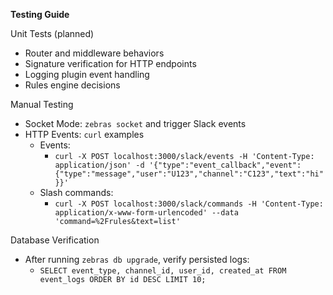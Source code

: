 **Testing Guide**

Unit Tests (planned)
- Router and middleware behaviors
- Signature verification for HTTP endpoints
- Logging plugin event handling
- Rules engine decisions

Manual Testing
- Socket Mode: `zebras socket` and trigger Slack events
- HTTP Events: `curl` examples
  - Events:
    - `curl -X POST localhost:3000/slack/events -H 'Content-Type: application/json' -d '{"type":"event_callback","event":{"type":"message","user":"U123","channel":"C123","text":"hi"}}'`
  - Slash commands:
    - `curl -X POST localhost:3000/slack/commands -H 'Content-Type: application/x-www-form-urlencoded' --data 'command=%2Frules&text=list'`

Database Verification
- After running `zebras db upgrade`, verify persisted logs:
  - `SELECT event_type, channel_id, user_id, created_at FROM event_logs ORDER BY id DESC LIMIT 10;`

